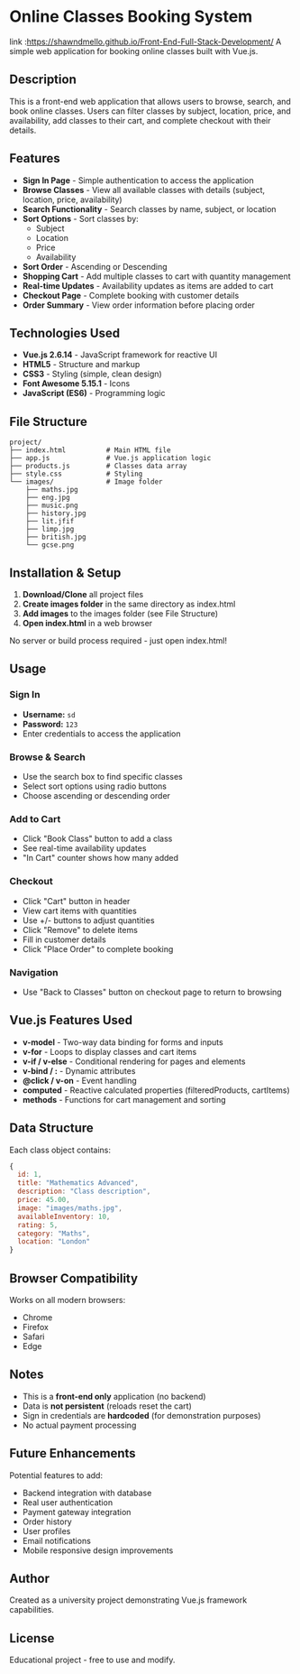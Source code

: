 # Online Classes Booking System
link :https://shawndmello.github.io/Front-End-Full-Stack-Development/
A simple web application for booking online classes built with Vue.js.

## Description

This is a front-end web application that allows users to browse, search, and book online classes. Users can filter classes by subject, location, price, and availability, add classes to their cart, and complete checkout with their details.

## Features

- **Sign In Page** - Simple authentication to access the application
- **Browse Classes** - View all available classes with details (subject, location, price, availability)
- **Search Functionality** - Search classes by name, subject, or location
- **Sort Options** - Sort classes by:
  - Subject
  - Location
  - Price
  - Availability
- **Sort Order** - Ascending or Descending
- **Shopping Cart** - Add multiple classes to cart with quantity management
- **Real-time Updates** - Availability updates as items are added to cart
- **Checkout Page** - Complete booking with customer details
- **Order Summary** - View order information before placing order

## Technologies Used

- **Vue.js 2.6.14** - JavaScript framework for reactive UI
- **HTML5** - Structure and markup
- **CSS3** - Styling (simple, clean design)
- **Font Awesome 5.15.1** - Icons
- **JavaScript (ES6)** - Programming logic

## File Structure

```
project/
├── index.html          # Main HTML file
├── app.js              # Vue.js application logic
├── products.js         # Classes data array
├── style.css           # Styling
└── images/             # Image folder
    ├── maths.jpg
    ├── eng.jpg
    ├── music.png
    ├── history.jpg
    ├── lit.jfif
    ├── limp.jpg
    ├── british.jpg
    └── gcse.png
```

## Installation & Setup

1. **Download/Clone** all project files
2. **Create images folder** in the same directory as index.html
3. **Add images** to the images folder (see File Structure)
4. **Open index.html** in a web browser

No server or build process required - just open index.html!

## Usage

### Sign In
- **Username:** `sd`
- **Password:** `123`
- Enter credentials to access the application

### Browse & Search
- Use the search box to find specific classes
- Select sort options using radio buttons
- Choose ascending or descending order

### Add to Cart
- Click "Book Class" button to add a class
- See real-time availability updates
- "In Cart" counter shows how many added

### Checkout
- Click "Cart" button in header
- View cart items with quantities
- Use +/- buttons to adjust quantities
- Click "Remove" to delete items
- Fill in customer details
- Click "Place Order" to complete booking

### Navigation
- Use "Back to Classes" button on checkout page to return to browsing

## Vue.js Features Used

- **v-model** - Two-way data binding for forms and inputs
- **v-for** - Loops to display classes and cart items
- **v-if / v-else** - Conditional rendering for pages and elements
- **v-bind / :** - Dynamic attributes
- **@click / v-on** - Event handling
- **computed** - Reactive calculated properties (filteredProducts, cartItems)
- **methods** - Functions for cart management and sorting

## Data Structure

Each class object contains:
```javascript
{
  id: 1,
  title: "Mathematics Advanced",
  description: "Class description",
  price: 45.00,
  image: "images/maths.jpg",
  availableInventory: 10,
  rating: 5,
  category: "Maths",
  location: "London"
}
```

## Browser Compatibility

Works on all modern browsers:
- Chrome
- Firefox
- Safari
- Edge

## Notes

- This is a **front-end only** application (no backend)
- Data is **not persistent** (reloads reset the cart)
- Sign in credentials are **hardcoded** (for demonstration purposes)
- No actual payment processing

## Future Enhancements

Potential features to add:
- Backend integration with database
- Real user authentication
- Payment gateway integration
- Order history
- User profiles
- Email notifications
- Mobile responsive design improvements

## Author

Created as a university project demonstrating Vue.js framework capabilities.

## License

Educational project - free to use and modify.
